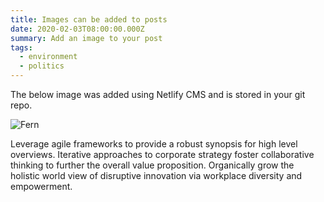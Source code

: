 ```yaml
---
title: Images can be added to posts
date: 2020-02-03T08:00:00.000Z
summary: Add an image to your post
tags:
  - environment
  - politics
---
```

The below image was added using Netlify CMS and is stored in your git repo.

![Fern](/assets/img/fern-in-hand.jpeg "Fern")

Leverage agile frameworks to provide a robust synopsis for high level overviews. Iterative approaches to corporate strategy foster collaborative thinking to further the overall value proposition. Organically grow the holistic world view of disruptive innovation via workplace diversity and empowerment.

